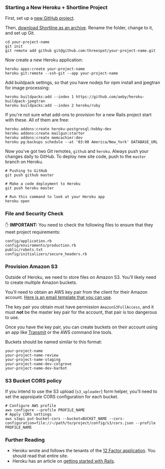 ### Starting a New Heroku + Shortline Project

First, set up a [new GitHub project](https://github.com/new).

Then, [download Shortline as an archive](https://github.com/Threespot/shortline/archive/master.zip). Rename the folder, change to it, and set up Git.

```shell
cd your-project-name
git init
git remote add github git@github.com:threespot/your-project-name.git
```

Now create a new Heroku application:

```shell
heroku apps:create your-project-name
heroku git:remote --ssh-git --app your-project-name
```

Add buildpack settings, so that you have nodejs for npm install and jpegtran for image processing:

```
heroku buildpacks:add --index 1 https://github.com/aeby/heroku-buildpack-jpegtran
heroku buildpacks:add --index 2 heroku/ruby
```

If you're not sure what add-ons to provision for a new Rails project start with these. All of them are free:

```shell
heroku addons:create heroku-postgresql:hobby-dev
heroku addons:create mailgun:starter
heroku addons:create memcachier:dev
heroku pg:backups schedule --at '03:00 America/New_York' DATABASE_URL
```

Now you’ve got two Git remotes, `github` and `heroku`. Always push your changes daily to GitHub. To deploy new site code, push to the `master` branch on Heroku.

```shell
# Pushing to GitHub
git push github master

# Make a code deployment to Heroku
git push heroku master

# Run this command to look at your Heroku app
heroku open
```

### File and Security Check

✋ **IMPORTANT:** You need to check the following files to ensure that they meet project requirements:

```text
config/application.rb
config/enviroments/production.rb
public/robots.txt
config/initializers/secure_headers.rb
```

### Provision Amazon S3

Outside of Heroku, we need to store files on Amazon S3. You’ll likely need to create multiple Amazon buckets.

You'll need to obtain an AWS key pair from the client for their Amazon account. [Here is an email template that you can use](https://gist.github.com/csuhta/9a7d49dd0916080a2047#amazon-s3).

The key pair you obtain must have permission `AmazonS3FullAccess`, and it must **not** be the master key pair for the account, that pair is too dangerous to use.

Once you have the key pair, you can create buckets on their account using an app like [Transmit](https://panic.com/transmit/) or the AWS command line tools.

Buckets should be named similar to this format:

```text
your-project-name
your-project-name-review
your-project-name-staging
your-project-name-dev-colgrove
your-project-name-dev-barbot
```

### S3 Bucket CORS policy

If you intend to use the S3 upload (`s3_uploader`) form helper, you'll need to set the approipate CORS configuration for each bucket.
```shell 
# Configure AWS profile
aws configure --profile PROFILE_NAME
# Apply CORS settings
aws s3api put-bucket-cors --bucket=BUCKET_NAME --cors-configuration=file://~/path/to/project/config/s3/cors.json --profile PROFILE_NAME
```

### Further Reading

- Heroku wrote and follows the tenants of the [12 Factor application](http://12factor.net/config). You should read that entire site.
- Heroku has an article on [getting started with Rails](https://devcenter.heroku.com/articles/getting-started-with-rails4).
